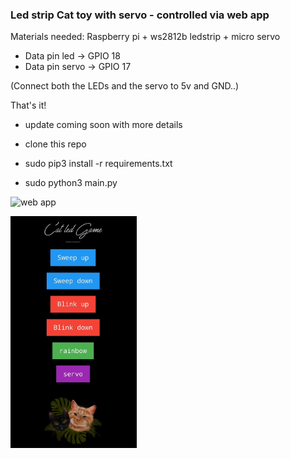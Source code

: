 ### Led strip Cat toy with servo - controlled via web app

Materials needed: Raspberry pi + ws2812b ledstrip + micro servo
* Data pin led -> GPIO 18
* Data pin servo -> GPIO 17

(Connect both the LEDs and the servo to 5v and GND..)

That's it!


- update coming soon with more details 

* clone this repo 

* sudo pip3 install -r requirements.txt

* sudo python3 main.py

![web app]()

<img src="https://github.com/MeWs-byte/LedCatGame/blob/master/catWebApp.jpeg" width=40% height=40%>

